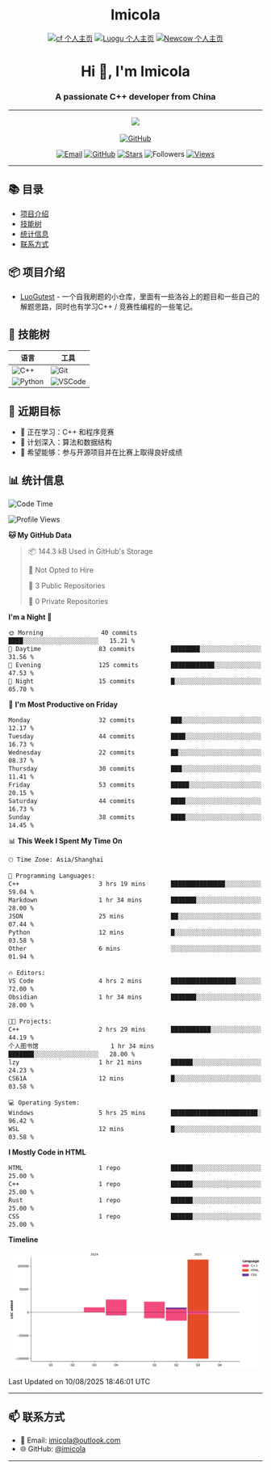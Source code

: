 <h1 align="center">Imicola</h1>

<div align="center">

[![cf 个人主页](https://img.shields.io/badge/codeforces-imicola-yellow)](https://codeforces.com/profile/imicola)
[![Luogu 个人主页](https://img.shields.io/badge/Luogu-imicola-blue)](https://www.luogu.com.cn/user/1422275)
[![Newcow 个人主页](https://img.shields.io/badge/牛客-imicola-blue)](https://ac.nowcoder.com/acm/contest/profile/693475085)

</div>
<div align="center">
  
# Hi 👋, I'm Imicola

### A passionate C++ developer from China

---

<p align="center">
  <img src="https://readme-typing-svg.herokuapp.com/?lines=Learning+C%2B%2B+and+Competitive+Programming;First-year+Software+Engineering+Student&font=Fira%20Code&center=true&width=480&height=50">
</p>

<a href="https://github.com/imicola">
    <img src="https://img.shields.io/badge/GitHub-imicola-brightgreen" alt="GitHub"/>
</a>

<div align="center">

[![Email](https://img.shields.io/badge/-Email-c14438?style=flat&logo=Gmail&logoColor=white)](mailto:imicola@outlook.com)
[![GitHub](https://img.shields.io/badge/GitHub-imicola-brightgreen)](https://github.com/imicola)
[![Stars](https://img.shields.io/github/stars/imicola?color=fefb7b&logo=Github)](https://github.com/imicola)
![Followers](https://img.shields.io/github/followers/imicola?color=blue&logo=Github)
[![Views](https://komarev.com/ghpvc/?username=imicola&color=blue&style=flat)](https://github.com/imicola)

</div>

---

</div>

## 📚 目录
- [项目介绍](#项目介绍)
- [技能树](#技能树)
- [统计信息](#统计信息)
- [联系方式](#联系方式)

## 📦 项目介绍
- [LuoGutest](https://github.com/imicola/LuoGutest) - 一个自我刷题的小仓库，里面有一些洛谷上的题目和一些自己的解题思路，同时也有学习C++ / 竞赛性编程的一些笔记。

## 🚀 技能树
| 语言  | 工具 |
|-------|------|
| ![C++](https://img.shields.io/badge/-C++-00599C?style=flat&logo=c%2B%2B&logoColor=white) | ![Git](https://img.shields.io/badge/-Git-F05032?style=flat&logo=git&logoColor=white) |
| ![Python](https://img.shields.io/badge/-Python-3776AB?style=flat&logo=python&logoColor=white) | ![VSCode](https://img.shields.io/badge/-VSCode-007ACC?style=flat&logo=visual-studio-code&logoColor=white) |


## 🎯 近期目标

- 🔭 正在学习：C++ 和程序竞赛
- 🌱 计划深入：算法和数据结构
- 👯 希望能够：参与开源项目并在比赛上取得良好成绩

## 📊 统计信息
<!--START_SECTION:waka-->
![Code Time](http://img.shields.io/badge/Code%20Time-613%20hrs%2043%20mins-blue)

![Profile Views](http://img.shields.io/badge/Profile%20Views-0-blue)

**🐱 My GitHub Data** 

> 📦 144.3 kB Used in GitHub's Storage 
 > 
> 🚫 Not Opted to Hire
 > 
> 📜 3 Public Repositories 
 > 
> 🔑 0 Private Repositories 
 > 
**I'm a Night 🦉** 

```text
🌞 Morning                40 commits          ████░░░░░░░░░░░░░░░░░░░░░   15.21 % 
🌆 Daytime                83 commits          ████████░░░░░░░░░░░░░░░░░   31.56 % 
🌃 Evening                125 commits         ████████████░░░░░░░░░░░░░   47.53 % 
🌙 Night                  15 commits          █░░░░░░░░░░░░░░░░░░░░░░░░   05.70 % 
```
📅 **I'm Most Productive on Friday** 

```text
Monday                   32 commits          ███░░░░░░░░░░░░░░░░░░░░░░   12.17 % 
Tuesday                  44 commits          ████░░░░░░░░░░░░░░░░░░░░░   16.73 % 
Wednesday                22 commits          ██░░░░░░░░░░░░░░░░░░░░░░░   08.37 % 
Thursday                 30 commits          ███░░░░░░░░░░░░░░░░░░░░░░   11.41 % 
Friday                   53 commits          █████░░░░░░░░░░░░░░░░░░░░   20.15 % 
Saturday                 44 commits          ████░░░░░░░░░░░░░░░░░░░░░   16.73 % 
Sunday                   38 commits          ████░░░░░░░░░░░░░░░░░░░░░   14.45 % 
```


📊 **This Week I Spent My Time On** 

```text
🕑︎ Time Zone: Asia/Shanghai

💬 Programming Languages: 
C++                      3 hrs 19 mins       ███████████████░░░░░░░░░░   59.04 % 
Markdown                 1 hr 34 mins        ███████░░░░░░░░░░░░░░░░░░   28.00 % 
JSON                     25 mins             ██░░░░░░░░░░░░░░░░░░░░░░░   07.44 % 
Python                   12 mins             █░░░░░░░░░░░░░░░░░░░░░░░░   03.58 % 
Other                    6 mins              ░░░░░░░░░░░░░░░░░░░░░░░░░   01.94 % 

🔥 Editors: 
VS Code                  4 hrs 2 mins        ██████████████████░░░░░░░   72.00 % 
Obsidian                 1 hr 34 mins        ███████░░░░░░░░░░░░░░░░░░   28.00 % 

🐱‍💻 Projects: 
C++                      2 hrs 29 mins       ███████████░░░░░░░░░░░░░░   44.19 % 
个人图书馆                    1 hr 34 mins        ███████░░░░░░░░░░░░░░░░░░   28.00 % 
lzy                      1 hr 21 mins        ██████░░░░░░░░░░░░░░░░░░░   24.23 % 
CS61A                    12 mins             █░░░░░░░░░░░░░░░░░░░░░░░░   03.58 % 

💻 Operating System: 
Windows                  5 hrs 25 mins       ████████████████████████░   96.42 % 
WSL                      12 mins             █░░░░░░░░░░░░░░░░░░░░░░░░   03.58 % 
```

**I Mostly Code in HTML** 

```text
HTML                     1 repo              ██████░░░░░░░░░░░░░░░░░░░   25.00 % 
C++                      1 repo              ██████░░░░░░░░░░░░░░░░░░░   25.00 % 
Rust                     1 repo              ██████░░░░░░░░░░░░░░░░░░░   25.00 % 
CSS                      1 repo              ██████░░░░░░░░░░░░░░░░░░░   25.00 % 
```



**Timeline**

![Lines of Code chart](https://raw.githubusercontent.com/imicola/imicola/main/assets/bar_graph.png)


 Last Updated on 10/08/2025 18:46:01 UTC
<!--END_SECTION:waka-->

---

## 📫 联系方式

- 📧 Email: imicola@outlook.com
- 🌐 GitHub: [@imicola](https://github.com/imicola)

---